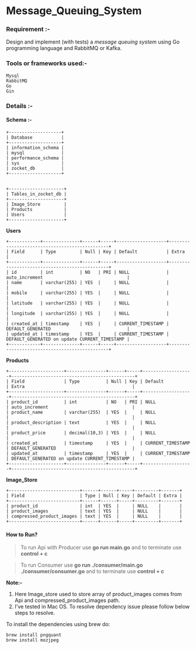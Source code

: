 # Message_Queuing_System

### Requirement :- 
Design and implement (with tests) a _message queuing system_ using Go programming
language and RabbitMQ or Kafka.

### Tools or frameworks used:-

    Mysql
    RabbitMQ
    Go
    Gin

### Details :- 

#### Schema :- 
```mysql
+--------------------+
| Database           |
+--------------------+
| information_schema |
| mysql              |
| performance_schema |
| sys                |
| zocket_db          |
+--------------------+


+---------------------+
| Tables_in_zocket_db |
+---------------------+
| Image_Store         |
| Products            |
| Users               |
+---------------------+
```

**Users**
```mysql
+------------+--------------+------+-----+-------------------+-----------------------------------------------+
| Field      | Type         | Null | Key | Default           | Extra                                         |
+------------+--------------+------+-----+-------------------+-----------------------------------------------+
| id         | int          | NO   | PRI | NULL              | auto_increment                                |
| name       | varchar(255) | YES  |     | NULL              |                                               |
| mobile     | varchar(255) | YES  |     | NULL              |                                               |
| latitude   | varchar(255) | YES  |     | NULL              |                                               |
| longitude  | varchar(255) | YES  |     | NULL              |                                               |
| created_at | timestamp    | YES  |     | CURRENT_TIMESTAMP | DEFAULT_GENERATED                             |
| updated_at | timestamp    | YES  |     | CURRENT_TIMESTAMP | DEFAULT_GENERATED on update CURRENT_TIMESTAMP |
+------------+--------------+------+-----+-------------------+-----------------------------------------------+
```

**Products**
```mysql
+---------------------+---------------+------+-----+-------------------+-----------------------------------------------+
| Field               | Type          | Null | Key | Default           | Extra                                         |
+---------------------+---------------+------+-----+-------------------+-----------------------------------------------+
| product_id          | int           | NO   | PRI | NULL              | auto_increment                                |
| product_name        | varchar(255)  | YES  |     | NULL              |                                               |
| product_description | text          | YES  |     | NULL              |                                               |
| product_price       | decimal(10,3) | YES  |     | NULL              |                                               |
| created_at          | timestamp     | YES  |     | CURRENT_TIMESTAMP | DEFAULT_GENERATED                             |
| updated_at          | timestamp     | YES  |     | CURRENT_TIMESTAMP | DEFAULT_GENERATED on update CURRENT_TIMESTAMP |
+---------------------+---------------+------+-----+-------------------+-----------------------------------------------+
```

**Image_Store**
```Mysql
+---------------------------+------+------+-----+---------+-------+
| Field                     | Type | Null | Key | Default | Extra |
+---------------------------+------+------+-----+---------+-------+
| product_id                | int  | YES  |     | NULL    |       |
| product_images            | text | YES  |     | NULL    |       |
| compressed_product_images | text | YES  |     | NULL    |       |
+---------------------------+------+------+-----+---------+-------+
```

#### How to Run?

>To run Api with Producer use  **go run main.go** and to terminate use **control + c**

>To run Consumer use **go run ./consumer/main.go ./consumer/consumer.go** and to terminate use **control + c**


**Note:-** 
1. Here Image_store used to store array of product_images comes from Api and compressed_product_images path.
2. I've tested in Mac OS. To resolve dependency issue please follow below steps to resolve.

  To install the dependencies using brew do:
  
    brew install pngquant
    brew install mozjpeg